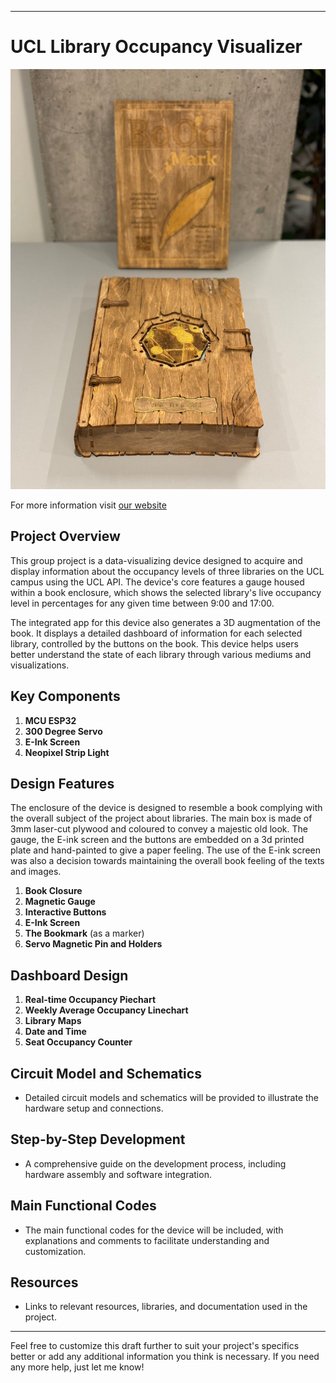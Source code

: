 

---

# UCL Library Occupancy Visualizer

![The BoOc](https://github.com/SiruiLuo/casa0019-BOOC/blob/main/Images/TheBooc.jpg)

For more information visit [our website](https://siruiluo.github.io/casa0019-BOOC/)

## Project Overview
This group project is a data-visualizing device designed to acquire and display information about the occupancy levels of three libraries on the UCL campus using the UCL API. The device's core features a gauge housed within a book enclosure, which shows the selected library's live occupancy level in percentages for any given time between 9:00 and 17:00.

The integrated app for this device also generates a 3D augmentation of the book. It displays a detailed dashboard of information for each selected library, controlled by the buttons on the book. This device helps users better understand the state of each library through various mediums and visualizations.

## Key Components
1. **MCU ESP32**
2. **300 Degree Servo**
3. **E-Ink Screen**
4. **Neopixel Strip Light**

## Design Features
The enclosure of the device is designed to resemble a book complying with the overall subject of the project about libraries. The main box is made of 3mm laser-cut plywood and coloured to convey a majestic old look. The gauge, the E-ink screen and the buttons are embedded on a 3d printed plate and hand-painted to give a paper feeling. The use of the E-ink screen was also a decision towards maintaining the overall book feeling of the texts and images. 
1. **Book Closure**
2. **Magnetic Gauge**
3. **Interactive Buttons**
4. **E-Ink Screen**
5. **The Bookmark** (as a marker)
6. **Servo Magnetic Pin and Holders**

## Dashboard Design
1. **Real-time Occupancy Piechart**
2. **Weekly Average Occupancy Linechart**
3. **Library Maps**
4. **Date and Time**
5. **Seat Occupancy Counter**

## Circuit Model and Schematics
- Detailed circuit models and schematics will be provided to illustrate the hardware setup and connections.

## Step-by-Step Development
- A comprehensive guide on the development process, including hardware assembly and software integration.

## Main Functional Codes
- The main functional codes for the device will be included, with explanations and comments to facilitate understanding and customization.

## Resources
- Links to relevant resources, libraries, and documentation used in the project.

---

Feel free to customize this draft further to suit your project's specifics better or add any additional information you think is necessary. If you need any more help, just let me know!

